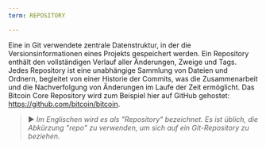 ```yaml
---
term: REPOSITORY

---
```

Eine in Git verwendete zentrale Datenstruktur, in der die Versionsinformationen eines Projekts gespeichert werden. Ein Repository enthält den vollständigen Verlauf aller Änderungen, Zweige und Tags. Jedes Repository ist eine unabhängige Sammlung von Dateien und Ordnern, begleitet von einer Historie der Commits, was die Zusammenarbeit und die Nachverfolgung von Änderungen im Laufe der Zeit ermöglicht. Das Bitcoin Core Repository wird zum Beispiel hier auf GitHub gehostet: https://github.com/bitcoin/bitcoin.

> ► *Im Englischen wird es als "Repository" bezeichnet. Es ist üblich, die Abkürzung "repo" zu verwenden, um sich auf ein Git-Repository zu beziehen.*